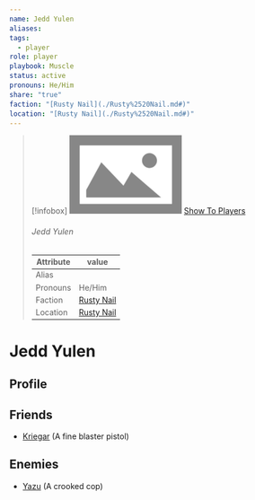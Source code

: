 ```yaml
---
name: Jedd Yulen
aliases: 
tags:
  - player
role: player
playbook: Muscle
status: active
pronouns: He/Him
share: "true"
faction: "[Rusty Nail](./Rusty%2520Nail.md#)"
location: "[Rusty Nail](./Rusty%2520Nail.md#)"
---
```



> [!infobox]
> ![cover hsmall](./ImagePlaceholder.png)
> [Show To Players](./ImagePlaceholder.png)
> ###### Jedd Yulen
> Attribute |  value |
> ---|---|
> Alias | 
> Pronouns | He/Him
> Faction | [Rusty Nail](./Rusty%2520Nail.md.md#.md#)
> Location | [Rusty Nail](./Rusty%2520Nail.md.md#.md#) |

# Jedd Yulen
## Profile

## Friends
- [Kriegar](Kriegar.md) (A fine blaster pistol)
## Enemies
- [Yazu](Yazu.md) (A crooked cop)
